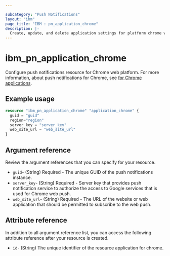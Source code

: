 ```yaml
---

subcategory: "Push Notifications"
layout: "ibm"
page_title: "IBM : pn_application_chrome"
description: |-
  Create, update, and delete application settings for platform chrome web.
---
```


# ibm_pn_application_chrome
Configure push notifications resource for Chrome web platform. For more information, about push notifications for Chrome, see [for Chrome applications](https://cloud.ibm.com/docs/mobilepush?topic=mobilepush-push_step_2#push_step_2_chrome-apps).

## Example usage

```terraform
resource "ibm_pn_application_chrome" "application_chrome" {
  guid = "guid"
  region="region"
  server_key = "server_key"
  web_site_url = "web_site_url"
}
```

## Argument reference
Review the argument references that you can specify for your resource. 

- `guid`-  (String)  Required - The unique GUID of the push notifications instance.
- `server_key`-  (String)  Required -  Server key that provides push notification service to authorize the access to Google services that is used for Chrome web push.
- `web_site_url`-  (String)  Required - The URL of the website or web application that should be permitted to subscribe to the web push.


## Attribute reference
In addition to all argument reference list, you can access the following attribute reference after your resource is created.

- `id`-  (String) The unique identifier of the resource application for chrome.
